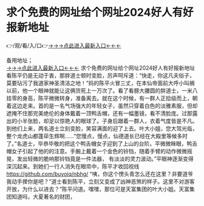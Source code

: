 # 求个免费的网址给个网址2024好人有好报新地址
👉/观/看/入/口👉<a href="https://8h6e.com ">→→→点此进入最新入口←←←</a>
   

备用地址；  
<a href="https://6h8k.top ">→→→点此进入最新入口←←←</a>
求个免费的网址给个网址2024好人有好报新地址看陈平仍是无动于衷，那胖道士顿时变脸，厉声呵斥道：“快走，你这凡夫俗子，莫要玷污了我道家神圣清洁之地！”妈的陈平火冒三丈，在本仙帝面前大呼小叫搁以前，他一个眼神就能让这俩货死上一万次了。看了看膀大腰圆的胖道士，一米八挂零的身高，陈平微微转身，准备离去。就在这个时候，有一群人正拾级而上，朝着这边走来。首的是一名气场强大的年轻女子，虽然只穿着白色的淡雅素服，但却遮掩不住那完美绝伦的身体戴着一顶鸭舌帽，还有一幅墨镜，看不清脸庞。过那露出的小半张脸，却足以惊艳人的眼球了。子身后跟着一群人，衣着气度皆是不凡。到他们上来，两名道士立刻变脸，笑容满面的迎了上去。叶大小姐，您大驾光临，整个龙虎山都蓬荜生辉啊……”您慢点，慢点，仙德道长已经在大殿里等候多时了。”名道士，毕恭毕敬的把这个鸭舌帽女子迎到了上山的台阶。平微微眯眼，鸭舌帽女子引起了他的的注意。手腕上戴着一个金色的铃铛，随着手臂的动作微微摇晃，发出轻微的脆响那铃铛竟是一件法器，
有淡淡的灵力波动。”平眼神逐渐变得深沉起来。到她们一行人消失在眼帘中，陈平才收回视线 https://github.com/buyoiq/nbhg/
“咦，你这个愣头青怎么还在这里？非要道爷我动手撵你是吧？”道士看到陈平，立刻又变成了凶神恶煞的样子。这里不对游客开放，为什么以进去？”陈平问道。嘿嘿，那位可是天富集团的叶大小姐。天富集团知道吗，大夏著名的财团，
